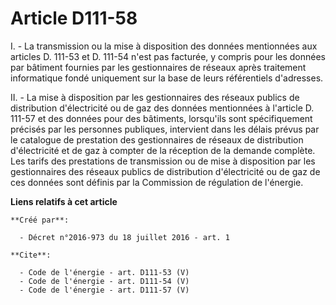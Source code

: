 # Article D111-58

I. - La transmission ou la mise à disposition des données mentionnées aux articles D. 111-53 et D. 111-54 n'est pas facturée,
y compris pour les données par bâtiment fournies par les gestionnaires de réseaux après traitement informatique fondé
uniquement sur la base de leurs référentiels d'adresses. 

II. - La mise à disposition par les gestionnaires des réseaux publics de distribution d'électricité ou de gaz des données
mentionnées à l'article D. 111-57 et des données pour des bâtiments, lorsqu'ils sont spécifiquement précisés par les
personnes publiques, intervient dans les délais prévus par le catalogue de prestation des gestionnaires de réseaux de
distribution d'électricité et de gaz à compter de la réception de la demande complète. Les tarifs des prestations de
transmission ou de mise à disposition par les gestionnaires des réseaux publics de distribution d'électricité ou de gaz de
ces données sont définis par la Commission de régulation de l'énergie.

**Liens relatifs à cet article**

	**Créé par**:

	  - Décret n°2016-973 du 18 juillet 2016 - art. 1

	**Cite**:

	  - Code de l'énergie - art. D111-53 (V)
	  - Code de l'énergie - art. D111-54 (V)
	  - Code de l'énergie - art. D111-57 (V)
